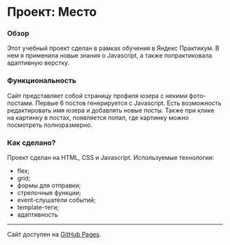 # Проект: Место

### **Обзор**
Этот учебный проект сделан в рамках обучения в Яндекс Практикум. В нем я применила новые знания о Javascript, а также попрактиковала адаптивную верстку.

### Функциональность
Сайт представляет собой страницу профиля юзера с некими фото-постами. Первые 6 постов генерируется с Javascript. Есть возможность редактировать имя юзера и добавлять новые посты. Также при клике на картинку в постах, появляется попап, где картинку можно посмотреть полноразмерно. 

### Как сделано?
 Проект сделан на HTML, CSS и Javascript. 
 Используемые технологии:
 * flex;
 * grid;
 * формы для отправки;
 * стрелочные функции;
 * event-слушатели событий;
 * template-теги;
 * адаптивность
___
Сайт доступен на [GitHub Pages](https://finualla.github.io/mesto). 

